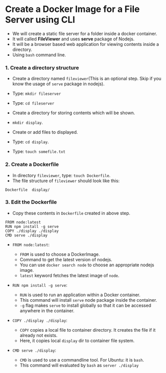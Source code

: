 # Create a Docker Image for a File Server using CLI


- We will create a static file server for a folder inside a docker container.
- It will called **FileViewer** and uses **serve** package of Nodejs.
- It will be a browser based web application for viewing contents inside a directory.
- Using `bash` command line.


### 1. Create a directory structure
- Create a directory named `fileviewer`(This is an optional step. Skip if you know the usage of `serve` package in nodejs).
- Type: `mkdir fileserver`
- Type: `cd fileserver`

- Create a directory for storing contents which will be shown.
- `mkdir display`.
- Create or add files to displayed.
- Type: `cd display`.
- Type: `touch somefile.txt`

### 2. Create a Dockerfile
- In directory `fileviewer`, type: `touch Dockerfile`.
- The file structure of `fileviewer` should look like this:
```
Dockerfile  display/
```

### 3. Edit the Dockerfile
- Copy these contents in `Dockerfile` created in above step.
```
FROM node:latest
RUN npm install -g serve
COPY ./display ./display
CMD serve ./display
```

  - `FROM node:latest`:
    - `FROM` is used to choose a DockerImage.
    - Command to get the latest version of nodejs.
    - You can use `docker search node` to choose an appropriate nodejs image.
    - `latest` keyword fetches the latest image of `node`.

  - `RUN npm install -g serve`:
    - `RUN` is used to run an application within a Docker container.
    - This command will install `serve` node package inside the container.
    - `-g` flag makes `serve` to install globally so that it can be accessed anywhere in the container.

  - `COPY ./display ./display`:
    - `COPY` copies a local file to container directory. It creates the file if it already not exists.
    - Here, it copies local `display` dir to container file system.


  - `CMD serve ./display`:
    - `CMD` is used to use a commandline tool. For Ubuntu: it is `bash`.
    - This command will evaluated by `bash` as `server ./display`




